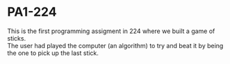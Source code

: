 # PA1-224
This is the first programming assigment in 224 where we built a game of sticks.  
The user had played the computer (an algorithm) to try and beat it by being the
one to pick up the last stick.
